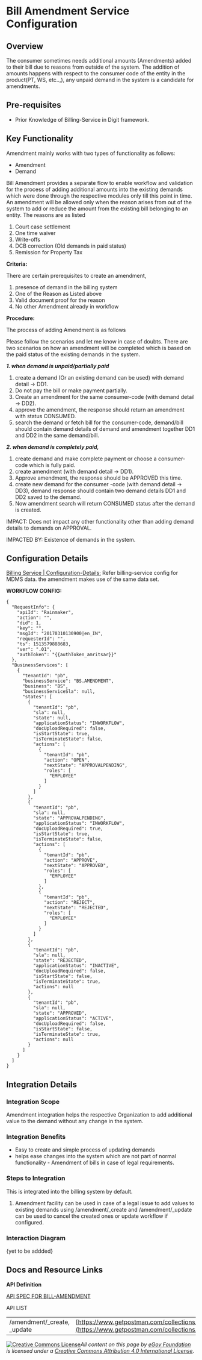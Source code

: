 # Bill Amendment Service Configuration

## **Overview**

The consumer sometimes needs additional amounts (Amendments) added to their bill due to reasons from outside of the system. The addition of amounts happens with respect to the consumer code of the entity in the product(PT, WS, etc..,), any unpaid demand in the system is a candidate for amendments.

## **Pre-requisites**

* Prior Knowledge of Billing-Service in Digit framework.

## **Key Functionality**

Amendment mainly works with two types of functionality as follows:

* Amendment
* Demand

Bill Amendment provides a separate flow to enable workflow and validation for the process of adding additional amounts into the existing demands which were done through the respective modules only till this point in time. An amendment will be allowed only when the reason arises from out of the system to add or reduce the amount from the existing bill belonging to an entity. The reasons are as listed

1. Court case settlement
2. One time waiver
3. Write-offs
4. DCB correction (Old demands in paid status)
5. Remission for Property Tax

**Criteria:**

There are certain prerequisites to create an amendment,

1. presence of demand in the billing system
2. One of the Reason as Listed above
3. Valid document proof for the reason
4. No other Amendment already in workflow

**Procedure:**

The process of adding Amendment is as follows

Please follow the scenarios and let me know in case of doubts. There are two scenarios on how an amendment will be completed which is based on the paid status of the existing demands in the system.

_**1. when demand is unpaid/partially paid**_

1. create a demand (Or an existing demand can be used) with demand detail → DD1.
2. Do not pay the bill or make payment partially.
3. Create an amendment for the same consumer-code (with demand detail → DD2).
4. approve the amendment, the response should return an amendment with status CONSUMED.
5. search the demand or fetch bill for the consumer-code, demand/bill should contain demand details of demand and amendment together DD1 and DD2 in the same demand/bill.

_**2. when demand is completely paid,**_

1. create demand and make complete payment or choose a consumer-code which is fully paid.
2. create amendment (with demand detail → DD1).
3. Approve amendment, the response should be APPROVED this time.
4. create new demand for the consumer -code (with demand detail → DD3), demand response should contain two demand details DD1 and DD2 saved to the demand.
5. Now amendment search will return CONSUMED status after the demand is created.

IMPACT: Does not impact any other functionality other than adding demand details to demands on APPROVAL.

IMPACTED BY: Existence of demands in the system.

## **Configuration Details**

[Billing Service | Configuration-Details:](https://digit-discuss.atlassian.net/wiki/spaces/DD/pages/1620672528/Billing+Service#Configuration-Details%3A) ​Refer billing-service config for MDMS data. the amendment makes use of the same data set.

**WORKFLOW CONFIG:**

```
{
  "RequestInfo": {
    "apiId": "Rainmaker",
    "action": "",
    "did": 1,
    "key": "",
    "msgId": "20170310130900|en_IN",
    "requesterId": "",
    "ts": 1513579888683,
    "ver": ".01",
    "authToken": "{{authToken_amritsar}}"
  },
  "BusinessServices": [
    {
      "tenantId": "pb",
      "businessService": "BS.AMENDMENT",
      "business": "BS",
      "businessServiceSla": null,
      "states": [
        {
          "tenantId": "pb",
          "sla": null,
          "state": null,
          "applicationStatus": "INWORKFLOW",
          "docUploadRequired": false,
          "isStartState": true,
          "isTerminateState": false,
          "actions": [
            {
              "tenantId": "pb",
              "action": "OPEN",
              "nextState": "APPROVALPENDING",
              "roles": [
                "EMPLOYEE"
              ]
            }
          ]
        },
        {
          "tenantId": "pb",
          "sla": null,
          "state": "APPROVALPENDING",
          "applicationStatus": "INWORKFLOW",
          "docUploadRequired": true,
          "isStartState": true,
          "isTerminateState": false,
          "actions": [
            {
              "tenantId": "pb",
              "action": "APPROVE",
              "nextState": "APPROVED",
              "roles": [
                "EMPLOYEE"
              ]
            },
            {
              "tenantId": "pb",
              "action": "REJECT",
              "nextState": "REJECTED",
              "roles": [
                "EMPLOYEE"
              ]
            }
          ]
        },
        {
          "tenantId": "pb",
          "sla": null,
          "state": "REJECTED",
          "applicationStatus": "INACTIVE",
          "docUploadRequired": false,
          "isStartState": false,
          "isTerminateState": true,
          "actions": null
        },
        {
          "tenantId": "pb",
          "sla": null,
          "state": "APPROVED",
          "applicationStatus": "ACTIVE",
          "docUploadRequired": false,
          "isStartState": false,
          "isTerminateState": true,
          "actions": null
        }
      ]
    }
  ]
}
```

## Integration **Details**

### Integration Scope

Amendment integration helps the respective Organization to add additional value to the demand without any change in the system.

### Integration Benefits

* Easy to create and simple process of updating demands
* helps ease changes into the system which are not part of normal functionality - Amendment of bills in case of legal requirements.

### Steps to Integration

This is integrated into the billing system by default.

1. Amendment facility can be used in case of a legal issue to add values to existing demands using /amendment/\_create and /amendment/\_update can be used to cancel the created ones or update workflow if configured.

### Interaction Diagram <a href="#interaction-diagram" id="interaction-diagram"></a>

{yet to be addded}

## **Docs and Resource Links**

**API Definition**

[API SPEC FOR BILL-AMENDMENT](https://raw.githubusercontent.com/egovernments/business-services/master/Docs/billingservice/BillAmendment/v1.0.yml)

API LIST

|                               |                                                                                                                            |
| ----------------------------- | -------------------------------------------------------------------------------------------------------------------------- |
| /amendment/\_create, \_update | [https://www.getpostman.com/collections/b195d3b1d354c767b6bd](https://www.getpostman.com/collections/b195d3b1d354c767b6bd) |

[![Creative Commons License](https://i.creativecommons.org/l/by/4.0/80x15.png)_​_](http://creativecommons.org/licenses/by/4.0/)_All content on this page by_ [_eGov Foundation_](https://egov.org.in) _is licensed under a_ [_Creative Commons Attribution 4.0 International License_](http://creativecommons.org/licenses/by/4.0/)_._
